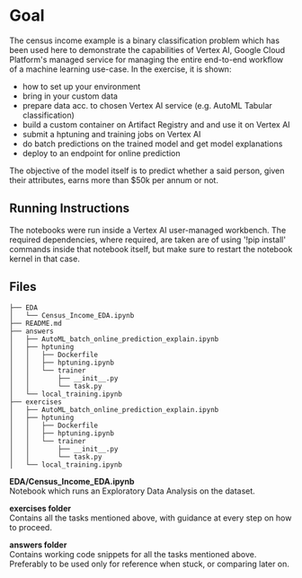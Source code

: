 # Goal
The census income example is a binary classification problem which has been used here to demonstrate the capabilities of Vertex AI, Google Cloud Platform's managed service for managing the entire end-to-end workflow of a machine learning use-case. In the exercise, it is shown:
- how to set up your environment
- bring in your custom data
- prepare data acc. to chosen Vertex AI service (e.g. AutoML Tabular classification)
- build a custom container on Artifact Registry and and use it on Vertex AI
- submit a hptuning and training jobs on Vertex AI
- do batch predictions on the trained model and get model explanations
- deploy to an endpoint for online prediction

The objective of the model itself is to predict whether a said person, given their attributes, earns more than $50k per annum or not.

## Running Instructions
The notebooks were run inside a Vertex AI user-managed workbench. The required dependencies, where required, are taken are of using '!pip install' commands inside that notebook itself, but make sure to restart the notebook kernel in that case.

## Files
```
├── EDA
│   └── Census_Income_EDA.ipynb
├── README.md
├── answers
│   ├── AutoML_batch_online_prediction_explain.ipynb
│   ├── hptuning
│   │   ├── Dockerfile
│   │   ├── hptuning.ipynb
│   │   └── trainer
│   │       ├── __init__.py
│   │       └── task.py
│   └── local_training.ipynb
├── exercises
│   ├── AutoML_batch_online_prediction_explain.ipynb
│   ├── hptuning
│   │   ├── Dockerfile
│   │   ├── hptuning.ipynb
│   │   └── trainer
│   │       ├── __init__.py
│   │       └── task.py
│   └── local_training.ipynb
```
**EDA/Census_Income_EDA.ipynb**
<br>
Notebook which runs an Exploratory Data Analysis on the dataset.

**exercises folder**
<br>
Contains all the tasks mentioned above, with guidance at every step on how to proceed.

**answers folder**
<br>
Contains working code snippets for all the tasks mentioned above. Preferably to be used only for reference when stuck, or comparing later on.